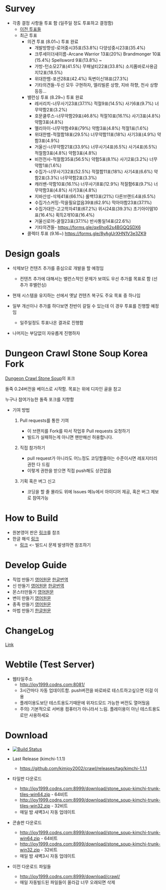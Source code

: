 # Survey

* 각종 결정 사항들 투표 함 (일주일 정도 투표하고 결정함)
  * [이전 투표들](https://github.com/kimjoy2002/crawl/blob/master/SURVEY.md)
  * 최근 투표
    * 의견 투표 (8.01~) 투표 완료
      * 개발방향성-로어중시35표(53.8%) 다양성중시23표(35.4%)
      * 크루세이더새이름-Arcane Warrior 13표(20%) Brandmonger 10표(15.4%) Spellsword 9표(13.8%) ~
      * 가방-턴소모27표(41.5%) 무패널티22표(33.8%) 소지품바로사용금지12표(18.5%)
      * 위대한뱀-포션28표(42.4%) 독변이신18표(27.3%)
      * 기타의견들-두신 모두 구현하자, 엘리빌론 상향, 지바 하향, 천사 상향등등...
    * 밸런싱 투표 (8.29~) 투표 완료
      * 레서리치-너무사기23표(37.1%) 적절9표(14.5%) 사기6표(9.7%) 너무약함2표(3.2%)
      * 호문쿨루스-너무약함29표(46.8%) 적절10표(16.1%) 사기3표(4.8%) 약함3표(4.8%)
      * 멜리아이-너무약함49표(79%) 약함3표(4.8%) 적절1표(1.6%) 
      * 위대한뱀-적절함18표(29.5%) 너무약함11표(18%) 사기3표(4.9%) 약함3표(4.9%)
      * 거울신-너무약함21표(33.9%) 너무사기4표(6.5%) 사기4표(6.5%) 적절함3표(4.8%) 약함3표(4.8%)
      * 비전전사-적절함35표(56.5%) 약함5표(8.1%) 사기2표(3.2%) 너무약함1표(1.6%)
      * 수집가-너무사기32표(52.5%) 적절함11표(18%) 사기4표(6.6%) 약함2표(3.3%) 너무약함2표(3.3%)
      * 캐러밴-약함10표(16.1%) 너무사기8표(12.9%) 적절함6표(9.7%) 너무약함3표(4.8%) 사기3표(4.8%)
      * 지바산성-삭제41표(66.1%) 롤백13표(21%) 다른브랜드4표(6.5%)
      * 수집가스커밍-막을필요없음39표(62.9%) 막아야함23표(37.1%)
      * 수집가대안-고고학자41표(67.2%) 위시24표(39.3%) 초기아이템10표(16.4%) 획득2개10표(16.4%)
      * 거울신로어-굴절23표(37.1%) 반사통일14표(22.6%)
      * 기타의견들- https://forms.gle/qx6ho62s4BGQQSDX6
    * 콜렉터 투표 (9.16~) https://forms.gle/8yAgUrXHN1V3e3ZK9
      
      
# Design goals

* 삭제보단 컨텐츠 추가를 중심으로 개발을 할 예정임
  * 컨텐츠 추가에 대해서는 밸런스적인 문제가 보여도 우선 추가를 목표로 함 (선추가 후밸런싱)

* 현재 시스템을 유지하는 선에서 옛날 컨텐츠 복구도 주요 목표 중 하나임

* 일부 개선이나 추가를 하다보면 찬반이 갈릴 수 있는데 이 경우 투표를 진행할 예정임
  * 일주일정도 투표나온 결과로 진행함
  
* 나머지는 부담없이 자유롭게 진행하자

# Dungeon Crawl Stone Soup Korea Fork

[Dungeon Crawl Stone Soup](https://github.com/crawl/crawl/)의 포크

돌죽 0.24버전을 베이스로 시작함. 목표는 위에 디자인 골을 참고

누구나 참여가능한 돌죽 포크를 지향함

* 기여 방법
  1. Pull requests를 통한 기여
     * 이 브랜치를 Fork를 따서 작업후 Pull requests 요청하기
     * 빌드가 실패하는게 아니면 왠만해선 허용합니다.
     
     
  2. 직접 참가하기
     * pull request가 아니라도 어느정도 코딩할줄아는 수준이시면 레포지터리 권한 다 드림
     * 이렇게 권한을 받으면 직접 push해도 상관없음
     
    
  3. 기획 혹은 버그 신고
     * 코딩을 할 줄 몰라도 위에 Issues 메뉴에서 아이디어 제공, 혹은 버그 제보로 참여가능
     

# How to Build
  * 원본영어 판은 [링크](https://github.com/kimjoy2002/crawl/blob/master/crawl-ref/INSTALL.txt)를 참조 
  * 한글 해석 [링크](https://gall.dcinside.com/board/view/?id=rlike&no=261405)
    * [링크](https://github.com/kimjoy2002/crawl/issues/18) <- 빌드시 문제 발생하면 참조하기

# Develop Guide
  * 직업 만들기 [영어원문](https://github.com/kimjoy2002/crawl/blob/master/crawl-ref/docs/develop/background_creation.txt) [한글번역](https://gall.dcinside.com/board/view/?id=rlike&no=96789)
  * 신 만들기 [영어원문](https://github.com/kimjoy2002/crawl/blob/master/crawl-ref/docs/develop/god_creation.txt) [한글번역](https://github.com/kimjoy2002/crawl/issues/116)
  * 몬스터만들기 [영어원문](https://github.com/kimjoy2002/crawl/blob/master/crawl-ref/docs/develop/monster_creation.txt)
  * 변이 만들기 [영어원문](https://github.com/kimjoy2002/crawl/blob/master/crawl-ref/docs/develop/mutation_creation.txt)
  * 종족 만들기 [영어원문](https://github.com/kimjoy2002/crawl/blob/master/crawl-ref/docs/develop/species_creation.md)
  * 마법 만들기 [한글원문](https://gall.dcinside.com/board/view/?id=rlike&no=318987)

# ChangeLog
  
  [Link](https://github.com/kimjoy2002/crawl/blob/master/CHANGELOG.md)
  
# Webtile (Test Server)

* 웹타일주소
  *  http://joy1999.codns.com:8081/
  * 3시간마다 자동 업데이트함. push버전을 바로바로 테스트하고싶으면 이걸 이용
  * 플레이용도보단 테스트용도기때문에 위자드모드 가능한 버전도 열어뒀음
  * 주의) 기본적으로 서버용 컴퓨터가 아니라서 느림. 플레이용이 아닌 테스트용도로만 사용하세요

# Download

* [![Build Status](http://joy1999.codns.com:8080/buildStatus/icon?job=crawl%2Fcrawl)](http://joy1999.codns.com:8080/job/crawl/job/crawl/)

* Last Release (kimchi-1.1.1)
  * https://github.com/kimjoy2002/crawl/releases/tag/kimchi-1.1.1

* 타일판 다운로드
  * http://joy1999.codns.com:8999/download/stone_soup-kimchi-trunk-tiles-win64.zip - 64비트
  * http://joy1999.codns.com:8999/download/stone_soup-kimchi-trunk-tiles-win32.zip - 32비트
  * 매일 밤 새벽3시 자동 업데이트

* 콘솔판 다운로드
  * http://joy1999.codns.com:8999/download/stone_soup-kimchi-trunk-win64.zip - 64비트
  * http://joy1999.codns.com:8999/download/stone_soup-kimchi-trunk-win32.zip - 32비트
  * 매일 밤 새벽3시 자동 업데이트
  
* 이전 다운로드 파일들
  * http://joy1999.codns.com:8999/download/crawl/
  * 매일 자동빌드된 파일들이 올라감 너무 오래되면 삭제
